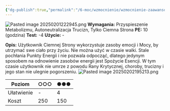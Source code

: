 ```yaml
---
{"dg-publish":true,"permalink":"/6-moc/wzmocnienie/wzmocnienie-zaawansowane/ozdrowienie/","dgPassFrontmatter":true}
---
```


![Pasted image 20250201222945.png](/img/user/6%20Obrazy/Pasted%20image%2020250201222945.png)
**Wymagania:** Przyspieszenie Metabolizmu, Autoneutralizacja Trucizn, Tylko Ciemna Strona
**PE:** 10 (godzina)
**Test:** -4
**Użycie:** -

**Opis:** Użytkownik Ciemnej Strony wykorzystuje zasoby emocji i Mocy, by utrzymać swe ciało przy życiu. Nie można użyć w czasie walki. Stale pochłania Punkty Energii i nie pozwala odpocząć, dlatego jedynym sposobem na odnowienie zasobów energii jest Spożycie Esencji. W tym czasie użytkownik nie umrze z powodu Rany Krytycznej, choroby, trucizny i jego stan nie ulegnie pogorszeniu.
![Pasted image 20250202195213.png](/img/user/6%20Obrazy/Pasted%20image%2020250202195213.png)

| Poziom     | ○○○ | ●●● |
| ---------- | --- | --- |
| Ułatwienie | -   | 4   |
| Koszt      | 250 | 150 |
